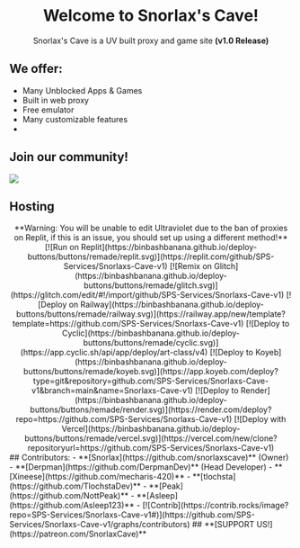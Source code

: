 <div align="center">
  
# Welcome to Snorlax's Cave!
Snorlax's Cave is a UV built proxy and game site **(v1.0 Release)**
</div>

## We offer:
- Many Unblocked Apps & Games
- Built in web proxy
- Free emulator
- Many customizable features
- 
## Join our community!
<a align="center" href="https://discord.gg/Cqaa8x82Ch">
    <img src="https://invidget.switchblade.xyz/Cqaa8x82Ch?theme=dark"/>
</a>

## Hosting
<div align="center">
**Warning: You will be unable to edit Ultraviolet due to the ban of proxies on Replit, if this is an issue, you should set up using a different method!**<br/>
[![Run on Replit](https://binbashbanana.github.io/deploy-buttons/buttons/remade/replit.svg)](https://replit.com/github/SPS-Services/Snorlaxs-Cave-v1)
[![Remix on Glitch](https://binbashbanana.github.io/deploy-buttons/buttons/remade/glitch.svg)](https://glitch.com/edit/#!/import/github/SPS-Services/Snorlaxs-Cave-v1)
[![Deploy on Railway](https://binbashbanana.github.io/deploy-buttons/buttons/remade/railway.svg)](https://railway.app/new/template?template=https://github.com/SPS-Services/Snorlaxs-Cave-v1)
[![Deploy to Cyclic](https://binbashbanana.github.io/deploy-buttons/buttons/remade/cyclic.svg)](https://app.cyclic.sh/api/app/deploy/art-class/v4)
[![Deploy to Koyeb](https://binbashbanana.github.io/deploy-buttons/buttons/remade/koyeb.svg)](https://app.koyeb.com/deploy?type=git&repository=github.com/SPS-Services/Snorlaxs-Cave-v1&branch=main&name=Snorlaxs-Cave-v1)
[![Deploy to Render](https://binbashbanana.github.io/deploy-buttons/buttons/remade/render.svg)](https://render.com/deploy?repo=https://github.com/SPS-Services/Snorlaxs-Cave-v1)
[![Deploy with Vercel](https://binbashbanana.github.io/deploy-buttons/buttons/remade/vercel.svg)](https://vercel.com/new/clone?repositoryurl=https://github.com/SPS-Services/Snorlaxs-Cave-v1)
</div>
## Contributors:
- **[Snorlax](https://github.com/snorlaxscave)** (Owner)
- **[Derpman](https://github.com/DerpmanDev)** (Head Developer)
- **[Xineese](https://github.com/mecharis-420)**
- **[tlochsta](https://github.com/TlochstaDev)**
- **[Peak](https://github.com/NottPeak)**
- **[Asleep](https://github.com/Asleep123)**
- [![Contrib](https://contrib.rocks/image?repo=SPS-Services/Snorlaxs-Cave-v1#)](https://github.com/SPS-Services/Snorlaxs-Cave-v1/graphs/contributors)
## **[SUPPORT US!](https://patreon.com/SnorlaxCave)**
